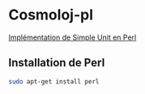 # Cosmoloj-pl

[Implémentation de Simple Unit en Perl](unit-simple/README.md)

## Installation de Perl

```bash
sudo apt-get install perl
```
